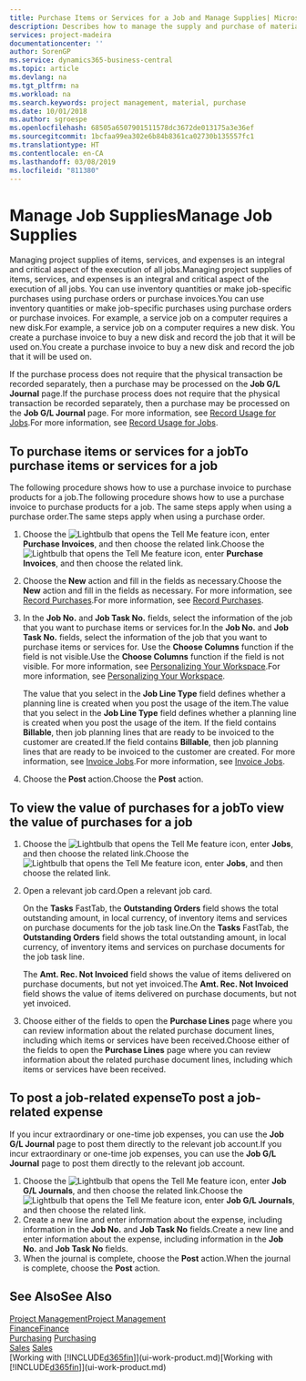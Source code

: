 ```yaml
---
title: Purchase Items or Services for a Job and Manage Supplies| Microsoft Docs
description: Describes how to manage the supply and purchase of material and services to jobs.
services: project-madeira
documentationcenter: ''
author: SorenGP
ms.service: dynamics365-business-central
ms.topic: article
ms.devlang: na
ms.tgt_pltfrm: na
ms.workload: na
ms.search.keywords: project management, material, purchase
ms.date: 10/01/2018
ms.author: sgroespe
ms.openlocfilehash: 68505a6507901511578dc3672de013175a3e36ef
ms.sourcegitcommit: 1bcfaa99ea302e6b84b8361ca02730b135557fc1
ms.translationtype: HT
ms.contentlocale: en-CA
ms.lasthandoff: 03/08/2019
ms.locfileid: "811380"
---
```

# <a name="manage-job-supplies"></a><span data-ttu-id="8c7ef-103">Manage Job Supplies</span><span class="sxs-lookup"><span data-stu-id="8c7ef-103">Manage Job Supplies</span></span>
<span data-ttu-id="8c7ef-104">Managing project supplies of items, services, and expenses is an integral and critical aspect of the execution of all jobs.</span><span class="sxs-lookup"><span data-stu-id="8c7ef-104">Managing project supplies of items, services, and expenses is an integral and critical aspect of the execution of all jobs.</span></span> <span data-ttu-id="8c7ef-105">You can use inventory quantities or make job-specific purchases using purchase orders or purchase invoices.</span><span class="sxs-lookup"><span data-stu-id="8c7ef-105">You can use inventory quantities or make job-specific purchases using purchase orders or purchase invoices.</span></span> <span data-ttu-id="8c7ef-106">For example, a service job on a computer requires a new disk.</span><span class="sxs-lookup"><span data-stu-id="8c7ef-106">For example, a service job on a computer requires a new disk.</span></span> <span data-ttu-id="8c7ef-107">You create a purchase invoice to buy a new disk and record the job that it will be used on.</span><span class="sxs-lookup"><span data-stu-id="8c7ef-107">You create a purchase invoice to buy a new disk and record the job that it will be used on.</span></span>

<span data-ttu-id="8c7ef-108">If the purchase process does not require that the physical transaction be recorded separately, then a purchase may be processed on the **Job G/L Journal** page.</span><span class="sxs-lookup"><span data-stu-id="8c7ef-108">If the purchase process does not require that the physical transaction be recorded separately, then a purchase may be processed on the **Job G/L Journal** page.</span></span> <span data-ttu-id="8c7ef-109">For more information, see [Record Usage for Jobs](projects-how-record-job-usage.md).</span><span class="sxs-lookup"><span data-stu-id="8c7ef-109">For more information, see [Record Usage for Jobs](projects-how-record-job-usage.md).</span></span>

## <a name="to-purchase-items-or-services-for-a-job"></a><span data-ttu-id="8c7ef-110">To purchase items or services for a job</span><span class="sxs-lookup"><span data-stu-id="8c7ef-110">To purchase items or services for a job</span></span>
<span data-ttu-id="8c7ef-111">The following procedure shows how to use a purchase invoice to purchase products for a job.</span><span class="sxs-lookup"><span data-stu-id="8c7ef-111">The following procedure shows how to use a purchase invoice to purchase products for a job.</span></span> <span data-ttu-id="8c7ef-112">The same steps apply when using a purchase order.</span><span class="sxs-lookup"><span data-stu-id="8c7ef-112">The same steps apply when using a purchase order.</span></span>  

1. <span data-ttu-id="8c7ef-113">Choose the ![Lightbulb that opens the Tell Me feature](media/ui-search/search_small.png "Tell me what you want to do") icon, enter **Purchase Invoices**, and then choose the related link.</span><span class="sxs-lookup"><span data-stu-id="8c7ef-113">Choose the ![Lightbulb that opens the Tell Me feature](media/ui-search/search_small.png "Tell me what you want to do") icon, enter **Purchase Invoices**, and then choose the related link.</span></span>  
2. <span data-ttu-id="8c7ef-114">Choose the **New** action and fill in the fields as necessary.</span><span class="sxs-lookup"><span data-stu-id="8c7ef-114">Choose the **New** action and fill in the fields as necessary.</span></span> <span data-ttu-id="8c7ef-115">For more information, see [Record Purchases](purchasing-how-record-purchases.md).</span><span class="sxs-lookup"><span data-stu-id="8c7ef-115">For more information, see [Record Purchases](purchasing-how-record-purchases.md).</span></span>
3. <span data-ttu-id="8c7ef-116">In the **Job No.** and **Job Task No.** fields, select the information of the job that you want to purchase items or services for.</span><span class="sxs-lookup"><span data-stu-id="8c7ef-116">In the **Job No.** and **Job Task No.** fields, select the information of the job that you want to purchase items or services for.</span></span> <span data-ttu-id="8c7ef-117">Use the **Choose Columns** function if the field is not visible.</span><span class="sxs-lookup"><span data-stu-id="8c7ef-117">Use the **Choose Columns** function if the field is not visible.</span></span> <span data-ttu-id="8c7ef-118">For more information, see [Personalizing Your Workspace](ui-personalization-user.md).</span><span class="sxs-lookup"><span data-stu-id="8c7ef-118">For more information, see [Personalizing Your Workspace](ui-personalization-user.md).</span></span>

    <span data-ttu-id="8c7ef-119">The value that you select in the **Job Line Type** field defines whether a planning line is created when you post the usage of the item.</span><span class="sxs-lookup"><span data-stu-id="8c7ef-119">The value that you select in the **Job Line Type** field defines whether a planning line is created when you post the usage of the item.</span></span> <span data-ttu-id="8c7ef-120">If the field contains **Billable**, then job planning lines that are ready to be invoiced to the customer are created.</span><span class="sxs-lookup"><span data-stu-id="8c7ef-120">If the field contains **Billable**, then job planning lines that are ready to be invoiced to the customer are created.</span></span> <span data-ttu-id="8c7ef-121">For more information, see [Invoice Jobs](projects-how-invoice-jobs.md).</span><span class="sxs-lookup"><span data-stu-id="8c7ef-121">For more information, see [Invoice Jobs](projects-how-invoice-jobs.md).</span></span>
4. <span data-ttu-id="8c7ef-122">Choose the **Post** action.</span><span class="sxs-lookup"><span data-stu-id="8c7ef-122">Choose the **Post** action.</span></span>

## <a name="to-view-the-value-of-purchases-for-a-job"></a><span data-ttu-id="8c7ef-123">To view the value of purchases for a job</span><span class="sxs-lookup"><span data-stu-id="8c7ef-123">To view the value of purchases for a job</span></span>
1. <span data-ttu-id="8c7ef-124">Choose the ![Lightbulb that opens the Tell Me feature](media/ui-search/search_small.png "Tell me what you want to do") icon, enter **Jobs**, and then choose the related link.</span><span class="sxs-lookup"><span data-stu-id="8c7ef-124">Choose the ![Lightbulb that opens the Tell Me feature](media/ui-search/search_small.png "Tell me what you want to do") icon, enter **Jobs**, and then choose the related link.</span></span>
2. <span data-ttu-id="8c7ef-125">Open a relevant job card.</span><span class="sxs-lookup"><span data-stu-id="8c7ef-125">Open a relevant job card.</span></span>

    <span data-ttu-id="8c7ef-126">On the **Tasks** FastTab, the **Outstanding Orders** field shows the total outstanding amount, in local currency, of inventory items and services on purchase documents for the job task line.</span><span class="sxs-lookup"><span data-stu-id="8c7ef-126">On the **Tasks** FastTab, the **Outstanding Orders** field shows the total outstanding amount, in local currency, of inventory items and services on purchase documents for the job task line.</span></span>  

    <span data-ttu-id="8c7ef-127">The **Amt. Rec. Not Invoiced** field shows the value of items delivered on purchase documents, but not yet invoiced.</span><span class="sxs-lookup"><span data-stu-id="8c7ef-127">The **Amt. Rec. Not Invoiced** field shows the value of items delivered on purchase documents, but not yet invoiced.</span></span>  
3. <span data-ttu-id="8c7ef-128">Choose either of the fields to open the **Purchase Lines** page where you can review information about the related purchase document lines, including which items or services have been received.</span><span class="sxs-lookup"><span data-stu-id="8c7ef-128">Choose either of the fields to open the **Purchase Lines** page where you can review information about the related purchase document lines, including which items or services have been received.</span></span>

## <a name="to-post-a-job-related-expense"></a><span data-ttu-id="8c7ef-129">To post a job-related expense</span><span class="sxs-lookup"><span data-stu-id="8c7ef-129">To post a job-related expense</span></span>
<span data-ttu-id="8c7ef-130">If you incur extraordinary or one-time job expenses, you can use the **Job G/L Journal** page to post them directly to the relevant job account.</span><span class="sxs-lookup"><span data-stu-id="8c7ef-130">If you incur extraordinary or one-time job expenses, you can use the **Job G/L Journal** page to post them directly to the relevant job account.</span></span>

1. <span data-ttu-id="8c7ef-131">Choose the ![Lightbulb that opens the Tell Me feature](media/ui-search/search_small.png "Tell me what you want to do") icon, enter **Job G/L Journals**, and then choose the related link.</span><span class="sxs-lookup"><span data-stu-id="8c7ef-131">Choose the ![Lightbulb that opens the Tell Me feature](media/ui-search/search_small.png "Tell me what you want to do") icon, enter **Job G/L Journals**, and then choose the related link.</span></span>  
2. <span data-ttu-id="8c7ef-132">Create a new line and enter information about the expense, including information in the **Job No.** and **Job Task No** fields.</span><span class="sxs-lookup"><span data-stu-id="8c7ef-132">Create a new line and enter information about the expense, including information in the **Job No.** and **Job Task No** fields.</span></span>  
3. <span data-ttu-id="8c7ef-133">When the journal is complete, choose the **Post** action.</span><span class="sxs-lookup"><span data-stu-id="8c7ef-133">When the journal is complete, choose the **Post** action.</span></span>

## <a name="see-also"></a><span data-ttu-id="8c7ef-134">See Also</span><span class="sxs-lookup"><span data-stu-id="8c7ef-134">See Also</span></span>
[<span data-ttu-id="8c7ef-135">Project Management</span><span class="sxs-lookup"><span data-stu-id="8c7ef-135">Project Management</span></span>](projects-manage-projects.md)  
[<span data-ttu-id="8c7ef-136">Finance</span><span class="sxs-lookup"><span data-stu-id="8c7ef-136">Finance</span></span>](finance.md)  
<span data-ttu-id="8c7ef-137">[Purchasing](purchasing-manage-purchasing.md)       </span><span class="sxs-lookup"><span data-stu-id="8c7ef-137">[Purchasing](purchasing-manage-purchasing.md)       </span></span>  
<span data-ttu-id="8c7ef-138">[Sales](sales-manage-sales.md)    </span><span class="sxs-lookup"><span data-stu-id="8c7ef-138">[Sales](sales-manage-sales.md)    </span></span>  
<span data-ttu-id="8c7ef-139">[Working with [!INCLUDE[d365fin](includes/d365fin_md.md)]](ui-work-product.md)</span><span class="sxs-lookup"><span data-stu-id="8c7ef-139">[Working with [!INCLUDE[d365fin](includes/d365fin_md.md)]](ui-work-product.md)</span></span>  
